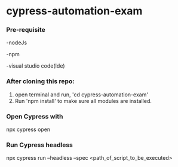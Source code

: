# cypress-automation-exam

### Pre-requisite
-nodeJs

-npm

-visual studio code(Ide)

### After cloning this repo:
1. open terminal and run, 'cd cypress-automation-exam'
2. Run 'npm install' to make sure all modules are installed.

### Open Cypress with
npx cypress open

### Run Cypress headless
npx cypress run –headless –spec <path_of_script_to_be_executed>
